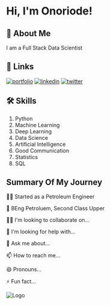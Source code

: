 
# Hi, I'm Onoriode!


## 🚀 About Me
I am a Full Stack Data Scientist


## 🔗 Links
[![portfolio](https://img.shields.io/badge/my_portfolio-000?style=for-the-badge&logo=ko-fi&logoColor=white)](https://katherineoelsner.com/)
[![linkedin](https://img.shields.io/badge/linkedin-0A66C2?style=for-the-badge&logo=linkedin&logoColor=white)](https://www.linkedin.com/in/onoriode-ejuvwevwo-6b74a7333?utm_source=share&utm_campaign=share_via&utm_content=profile&utm_medium=ios_app)
[![twitter](https://img.shields.io/badge/twitter-1DA1F2?style=for-the-badge&logo=twitter&logoColor=white)](https://x.com/ejuvwevwof?s=11)


## 🛠 Skills
1. Python
2. Machine Learning
3. Deep Learning 
4. Data Science
5. Artificial Intelligence
6. Good Communication
7. Statistics
8. SQL



## Summary Of My Journey
👩‍💻 Started as a Petroleum Engineer

🧠 BEng Petroluem, Second Class Upper

👯‍♀️ I'm looking to collaborate on...

🤔 I'm looking for help with...

💬 Ask me about...

📫 How to reach me...

😄 Pronouns...

⚡️ Fun fact...


![Logo](https://github-readme-stats.vercel.app/api?username=onoriode2024&&show_icons=true&title_color=ffffff&icon_color=bb2acf&text_color=daf7dc&ba_color=151515)

